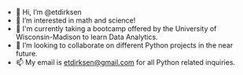 - 👋 Hi, I’m @etdirksen
- 👀 I’m interested in math and science!
- 🌱 I'm currently taking a bootcamp offered by the University of Wisconsin-Madison to learn Data Analytics.
- 💞️ I’m looking to collaborate on different Python projects in the near future.
- 📫 My email is etdirksen@gmail.com for all Python related inquiries.

<!---
etdirksen/etdirksen is a ✨ special ✨ repository because its `README.md` (this file) appears on your GitHub profile.
You can click the Preview link to take a look at your changes.
--->
